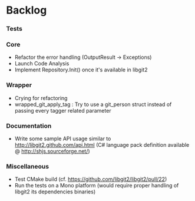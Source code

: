 # Backlog

### Tests

### Core

 - Refactor the error handling (OutputResult -> Exceptions)
 - Launch Code Analysis
 - Implement Repository.Init() once it's available in libgit2

### Wrapper

 - Crying for refactoring
 - wrapped_git_apply_tag : Try to use a git_person struct instead of passing every tagger related parameter
 
### Documentation

 - Write some sample API usage similar to http://libgit2.github.com/api.html (C# language pack definition available @ http://shjs.sourceforge.net/)
 
### Miscellaneous

 - Test CMake build (cf. https://github.com/libgit2/libgit2/pull/22)
 - Run the tests on a Mono platform (would require proper handling of libgit2 its dependencies binaries)
 